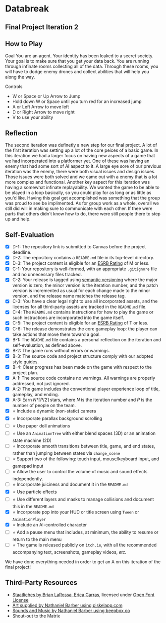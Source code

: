 # Databreak
## Final Project Iteration 2


## How to Play

Goal
You are an agent. Your identity has been leaked to a secret society. Your goal is to make sure that you get your data back. You are running through infinate rooms collecting all of the data. Through these rooms, you will have to dodge enemy drones and collect abilities that will help you along the way. 

Controls
- W or Space or Up Arrow to Jump
- Hold down W or Space until you turn red for an increased jump
- A or Left Arrow to move left
- D or Right Arrow to move right
- V to use your ability

## Reflection

The second iteration was definetly a new step for our final project. A lot of the first iteration was setting up a lot of the core peices of a basic game. In this iteration we had a larger focus on having new aspects of a game that we had incorperated into a platformer yet. One of these was having an enemy that had some sort of AI aspect to it. A large eye sore of our previous iteration was the enemy, there were both visual issues and design issues. Those issues were both solved and we came out with a enemy that is a lot more complex and functional. Another key aspect for this iteration was having a somewhat infinate replayability. We wanted the game to be able to be played in a loop basically, so you could play for as long or as little as you'd like. Having this goal get accomplished was something that the group was proud to see be implimented. As for group work as a whole, overall we still did will in making sure to communicate with each other. If thee were parts that others didn't know how to do, there were still people there to step up and help. 

## Self-Evaluation

- [X] D-1: The repository link is submitted to Canvas before the project deadline.
- [X] D-2: The repository contains a <code>README.md</code> file in its top-level directory.
- [X] D-3: The project content is eligible for an <a href="https://www.esrb.org/ratings-guide/">ESRB Rating</a> of M or less.
- [X] C-1: Your repository is well-formed, with an appropriate <code>.gitignore</code> file and no unnecessary files tracked.
- [X] C-2: Your release is tagged using <a href="https://semver.org/">semantic versioning</a> where the major version is zero, the minor version is the iteration number, and the patch version is incremented as usual for each change made to the minor version, and the release name matches the release tag.
- [X] C-3: You have a clear legal right to use all incorporated assets, and the licenses for all third-party assets are tracked in the <code>README.md</code> file.
- [X] C-4: The <code>README.md</code> contains instructions for how to play the game or such instructions are incorporated into the game itself.
- [X] C-5: The project content is eligible for an <a href="https://www.esrb.org/ratings-guide/">ESRB Rating</a> of T or less.
- [X] C-6: The release demonstrates the core gameplay loop: the player can take actions that move them toward a goal.
- [X] B-1: The <code>README.md</code> file contains a personal reflection on the iteration and self-evaluation, as defined above.
- [X] B-2: The game runs without errors or warnings.
- [X] B-3: The source code and project structure comply with our adopted style guides.
- [X] B-4: Clear progress has been made on the game with respect to the project plan.
- [X] A-1: The source code contains no warnings. All warnings are properly addressed, not just ignored.
- [X] A-2: The game includes the conventional player experience loop of title, gameplay, and ending.
- [X] A-3: Earn <em>N</em>*&lceil;<em>P</em>/2&rceil; stars, where <em>N</em> is the iteration number and <em>P</em> is the number of people on the team.
- [X] ⭐ Include a dynamic (non-static) camera
- [X] ⭐ Incorporate parallax background scrolling
- [ ] ⭐ Use paper doll animations
- [ ] ⭐ Use an <code>AnimationTree</code> with either blend spaces (3D) or an animation state machine (2D)
- [ ] ⭐ Incorporate smooth transitions between title, game, and end states, rather than jumping between states via <code>change_scene</code>
- [ ] ⭐ Support two of the following: touch input, mouse/keyboard input, and gamepad input
- [ ] ⭐ Allow the user to control the volume of music and sound effects independently.
- [ ] ⭐ Incorporate juiciness and document it in the <code>README.md</code>
- [X] ⭐ Use particle effects
- [ ] ⭐ Use different layers and masks to manage collisions and document this in the <code>README.md</code>
- [X] ⭐ Incorporate pop into your HUD or title screen using <code>Tween</code> or <code>AnimationPlayer</code>
- [X] ⭐ Include an AI-controlled character
- [ ] ⭐ Add a pause menu that includes, at minimum, the ability to resume or return to the main menu
- [ ] ⭐ The game is released publicly on <code>itch.io</code>, with all the recommended accompanying text, screenshots, gameplay videos, <i>etc.</i>

We have done everything needed in order to get an A on this iteration of the final project!

## Third-Party Resources

- [Staatliches by Brian LaRossa, Erica Carras](https://fonts.google.com/specimen/Staatliches), licensed under [Open Font License](https://scripts.sil.org/cms/scripts/page.php?site_id=nrsi&id=OFL)
- [Art supplied by Nathaniel Barber using piskelapp.com](https://www.piskelapp.com)
- [Sounds and Music by Nathaniel Barber using beepbox.co](https://www.beepbox.co/#9n31s0k0l00e03t2ma7g0fj07r1i0o432T5v1ua0f60m92hc1ea2k02f30req83431d37H_QiBy9asq99900h0E0T1v1u65f0q0x10t51d08A1F2B9Q00d0Pfc47E3b662878T1v1uaaf0q0x10kb1d35A2F0BcQ2d00Pc550E2bg7eT2v1u15f10w4qw02d03w0E0b4h400000000h4g000000014h000000004h400000000p16000000)
- Shout-out to the Matrix
